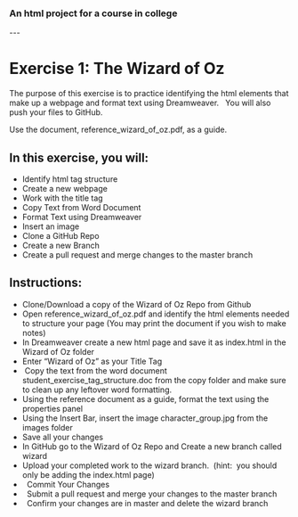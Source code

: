 <h3>An html project for a course in college</h1>
---
<h1>Exercise 1: The Wizard of Oz </h1>
<p>The purpose of this exercise is to practice identifying the html elements that make up a webpage and format text using Dreamweaver.   You will also push your files to GitHub.</p>
<p>Use the document, reference_wizard_of_oz.pdf, as a guide. </p>
<h2>In this exercise, you will: </h2>
<ul>
<li>Identify html tag structure</li>
<li>Create a new webpage </li>
<li>Work with the title tag </li>
<li>Copy Text from Word Document </li>
<li>Format Text using Dreamweaver </li>
<li>Insert an image </li>
<li>Clone a GitHub Repo</li>
<li>Create a new Branch</li>
<li>Create a pull request and merge changes to the master branch</li>
</ul>
<h2>Instructions: </h2>
<ul>
<li>Clone/Download a copy of the Wizard of Oz Repo from Github<br>
</li>
<li>Open reference_wizard_of_oz.pdf and identify the html elements needed to structure your page (You may print the document if you wish to make notes) </li>
<li>In Dreamweaver create a new html page and save it as index.html in the Wizard of Oz folder </li>
<li>Enter &ldquo;Wizard of Oz&rdquo; as your Title Tag <br>
</li>
<li> Copy the text from the word document student_exercise_tag_structure.doc from the copy folder and make sure to clean up any leftover word formatting. <br>
</li>
<li>Using the reference document as a guide, format the text using the properties panel </li>
<li>Using the Insert Bar, insert the image character_group.jpg from the images folder </li>
<li>Save all your changes </li>
<li>In GitHub go to the Wizard of Oz Repo and Create a new branch called wizard </li>
<li>Upload your completed work to the wizard branch.  (hint:  you should only be adding the index.html page)</li>
<li>  Commit Your Changes </li>
<li>  Submit a pull request and merge your changes to the master branch </li>
<li>  Confirm your changes are in master and delete the wizard branch</li>
</ul>
